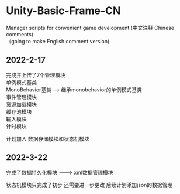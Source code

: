 # Unity-Basic-Frame-CN
Manager scripts for convenient game development (中文注释 Chinese comments)  
（going to make English comment version)  

2022-2-17  
----------
完成并上传了7个管理模块  
单例模式基类  
MonoBehavior基类 --> 继承monobehavior的单例模式基类  
事件管理模块  
资源加载模块  
缓存池模块  
输入模块  
计时模块  

计划加入 数据存储模块和状态机模块  

2022-3-22
---------
完成了数据持久化模块 ---> xml数据管理模块

状态机模块只完成了初步 还需要进一步更改
后续计划添加json的数据管理
